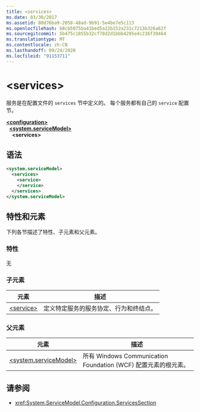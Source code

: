 ```yaml
---
title: <services>
ms.date: 03/30/2017
ms.assetid: 80d76ba9-2058-48ad-9b91-5e4be7e5c113
ms.openlocfilehash: b8cb5075ba41bed5a22b152a231c7213b326a62f
ms.sourcegitcommit: 5b475c1855b32cf78d2d1bbb4295e4c236f39464
ms.translationtype: MT
ms.contentlocale: zh-CN
ms.lasthandoff: 09/24/2020
ms.locfileid: "91153711"
---
```

# \<services>

服务是在配置文件的 `services` 节中定义的。 每个服务都有自己的 `service` 配置节。  
  
[**\<configuration>**](../configuration-element.md)\
&nbsp;&nbsp;[**\<system.serviceModel>**](system-servicemodel.md)\
&nbsp;&nbsp;&nbsp;&nbsp;**\<services>**  
  
## <a name="syntax"></a>语法  
  
```xml  
<system.serviceModel>
  <services>
    <service>
    </service>
  </services>
</system.serviceModel>
```  
  
## <a name="attributes-and-elements"></a>特性和元素  

 下列各节描述了特性、子元素和父元素。  
  
### <a name="attributes"></a>特性  

 无  
  
### <a name="child-elements"></a>子元素  
  
|元素|描述|  
|-------------|-----------------|  
|[\<service>](service.md)|定义特定服务的服务协定、行为和终结点。|  
  
### <a name="parent-elements"></a>父元素  
  
|元素|描述|  
|-------------|-----------------|  
|[\<system.serviceModel>](system-servicemodel.md)|所有 Windows Communication Foundation (WCF) 配置元素的根元素。|  
  
## <a name="see-also"></a>请参阅

- <xref:System.ServiceModel.Configuration.ServicesSection>
